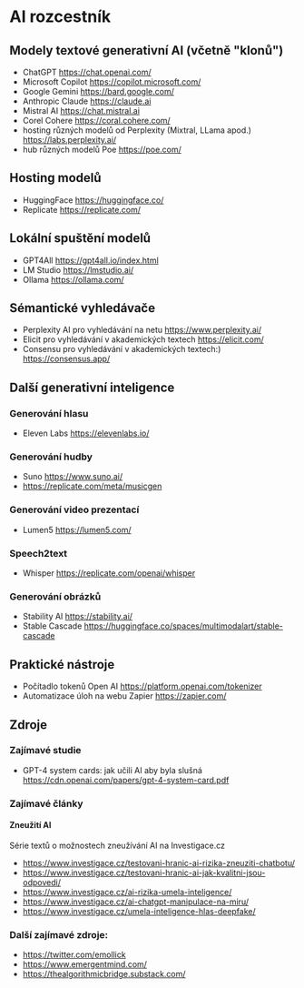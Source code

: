 # AI rozcestník

## Modely textové generativní AI (včetně "klonů")
- ChatGPT https://chat.openai.com/
- Microsoft Copilot https://copilot.microsoft.com/
- Google Gemini https://bard.google.com/
- Anthropic Claude https://claude.ai
- Mistral AI https://chat.mistral.ai
- Corel Cohere https://coral.cohere.com/
- hosting různých modelů od Perplexity (Mixtral, LLama apod.) https://labs.perplexity.ai/
- hub různých modelů Poe https://poe.com/

## Hosting modelů
- HuggingFace https://huggingface.co/
- Replicate https://replicate.com/

## Lokální spuštění modelů
- GPT4All https://gpt4all.io/index.html
- LM Studio https://lmstudio.ai/
- Ollama https://ollama.com/

## Sémantické vyhledávače
- Perplexity AI pro vyhledávání na netu https://www.perplexity.ai/
- Elicit pro vyhledávání v akademických textech https://elicit.com/
- Consensu pro vyhledávání v akademických textech:) https://consensus.app/

## Další generativní inteligence

### Generování hlasu
- Eleven Labs https://elevenlabs.io/

### Generování hudby
- Suno https://www.suno.ai/
- https://replicate.com/meta/musicgen

### Generování video prezentací
- Lumen5 https://lumen5.com/

### Speech2text
- Whisper https://replicate.com/openai/whisper

### Generování obrázků
- Stability AI https://stability.ai/
- Stable Cascade https://huggingface.co/spaces/multimodalart/stable-cascade

## Praktické nástroje
- Počítadlo tokenů Open AI https://platform.openai.com/tokenizer
- Automatizace úloh na webu Zapier https://zapier.com/

## Zdroje

### Zajímavé studie
- GPT-4 system cards: jak učili AI aby byla slušná https://cdn.openai.com/papers/gpt-4-system-card.pdf

### Zajímavé články

#### Zneužití AI
Série textů o možnostech zneužívání AI na Investigace.cz 
- https://www.investigace.cz/testovani-hranic-ai-rizika-zneuziti-chatbotu/
- https://www.investigace.cz/testovani-hranic-ai-jak-kvalitni-jsou-odpovedi/
- https://www.investigace.cz/ai-rizika-umela-inteligence/
- https://www.investigace.cz/ai-chatgpt-manipulace-na-miru/
- https://www.investigace.cz/umela-inteligence-hlas-deepfake/

### Další zajímavé zdroje:
- https://twitter.com/emollick
- https://www.emergentmind.com/
- https://thealgorithmicbridge.substack.com/
